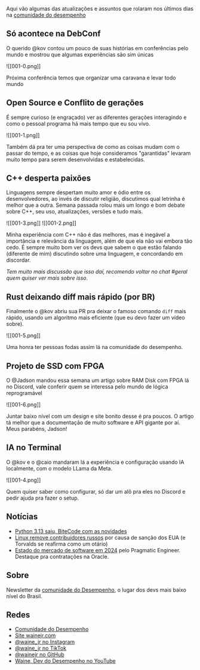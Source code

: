 Aqui vão algumas das atualizações e assuntos que rolaram nos últimos dias na [comunidade do desempenho]()

## Só acontece na DebConf

O querido @kov contou um pouco de suas histórias em conferências pelo mundo e mostrou que algumas experiências são sim únicas

![[001-0.png]]

Próxima conferência temos que organizar uma caravana e levar todo mundo

## Open Source e Conflito de gerações

É sempre curioso (e engraçado) ver as diferentes gerações interagindo e como o pessoal programa há mais tempo que eu sou vivo.

![[001-1.png]]

Também dá pra ter uma perspectiva de como as coisas mudam com o passar do tempo, e as coisas que hoje consideramos "garantidas" levaram muito tempo para serem desenvolvidas e estabelecidas.

## C++ desperta paixões

Linguagens sempre despertam muito amor e ódio entre os desenvolvedores, ao invés de discutir religião, discutimos qual letrinha é melhor que a outra. Semana passada rolou mais um longo e bom debate sobre C++, seu uso, atualizações, versões e tudo mais.

![[001-3.png]]
![[001-2.png]]

Minha experiência com C++ não é das melhores, mas é inegável a importância e relevância da linguagem, além de que ela não vai embora tão cedo. É sempre muito bom ver os devs que sabem o que estão falando (diferente de mim) discutindo sobre uma linguagem, e concordando em discordar.

*Tem muito mais discussão que isso daí, recomendo voltar no chat #geral quem quiser ver mais sobre isso.*

## Rust deixando diff mais rápido (por BR)

Finalmente o @kov abriu sua PR pra deixar o famoso comando `diff` mais rápido, usando um algoritmo mais eficiente (que eu devo fazer um vídeo sobre).

![[001-5.png]]

Uma honra ter pessoas fodas assim lá na comunidade do desempenho.

## Projeto de SSD com FPGA

O @Jadson mandou essa semana um artigo sobre RAM Disk com FPGA lá no Discord, vale conferir quem se interessa pelo mundo de lógica reprogramável

![[001-6.png]]

Juntar baixo nível com um design e site bonito desse é pra poucos. O artigo tá melhor que a documentação de muito software e API gigante por aí. Meus parabéns, Jadson!

## IA no Terminal

O @kov e o @caio mandaram lá a experiência e configuração usando IA localmente, com o modelo LLama da Meta.

![[001-4.png]]

Quem quiser saber como configurar, só dar um alô pra eles no Discord e pedir ajuda pra fazer o setup.

## Notícias

- [Python 3.13 saiu, BiteCode com as novidades](https://www.bitecode.dev/p/whats-up-python-313-is-out-t-strings)
- [Linux remove contribuidores russos](https://www.youtube.com/watch?v=L5Ec5jrpLVk) por causa de sanção dos EUA (e Torvalds se reafirma como um otário)
- [Estado do mercado de software em 2024](https://newsletter.pragmaticengineer.com/p/state-of-eng-market-2024) pelo Pragmatic Engineer. Destaque pra contratações na Oracle.

## Sobre

Newsletter da [comunidade do Desempenho](https://discord.gg/NNuzYsNPjV), o lugar dos devs mais baixo nível do Brasil. 

## Redes

- [Comunidade do Desempenho](https://discord.gg/NNuzYsNPjV)
- [Site wainejr.com](https://www.wainejr.com/)
- [@waine_jr no Instagram](https://www.instagram.com/waine_jr/)
- [@waine_jr no TikTok](https://www.tiktok.com/@waine_jr)
- [@wainejr no GitHub](https://github.com/wainejr/)  
- [Waine, Dev do Desempenho no YouTube](https://www.youtube.com/@waine_jr)